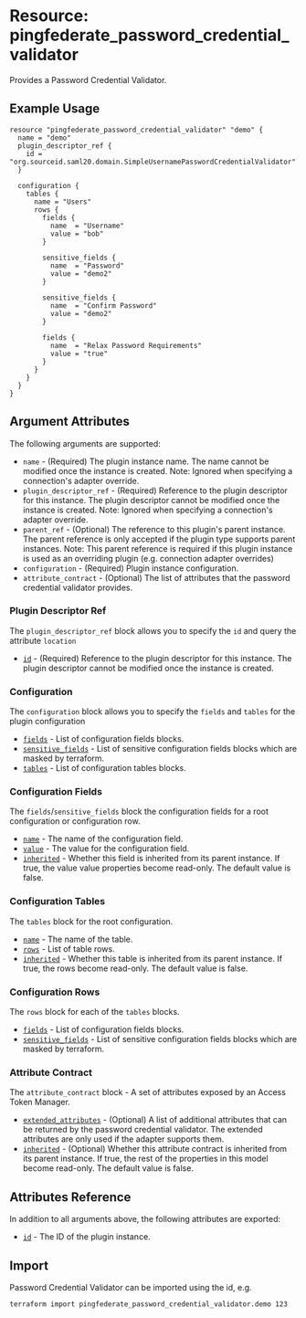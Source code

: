 # Resource: pingfederate_password_credential_validator

Provides a Password Credential Validator.

## Example Usage
```hcl
resource "pingfederate_password_credential_validator" "demo" {
  name = "demo"
  plugin_descriptor_ref {
    id = "org.sourceid.saml20.domain.SimpleUsernamePasswordCredentialValidator"
  }

  configuration {
    tables {
      name = "Users"
      rows {
        fields {
          name  = "Username"
          value = "bob"
        }

        sensitive_fields {
          name  = "Password"
          value = "demo2"
        }

        sensitive_fields {
          name  = "Confirm Password"
          value = "demo2"
        }

        fields {
          name  = "Relax Password Requirements"
          value = "true"
        }
      }
    }
  }
}
```

## Argument Attributes

The following arguments are supported:

- `name` - (Required) The plugin instance name. The name cannot be modified once the instance is created. Note: Ignored when specifying a connection's adapter override.
- `plugin_descriptor_ref` - (Required) Reference to the plugin descriptor for this instance. The plugin descriptor cannot be modified once the instance is created. Note: Ignored when specifying a connection's adapter override.
- `parent_ref` - (Optional) The reference to this plugin's parent instance. The parent reference is only accepted if the plugin type supports parent instances. Note: This parent reference is required if this plugin instance is used as an overriding plugin (e.g. connection adapter overrides)
- `configuration` - (Required) Plugin instance configuration.
- `attribute_contract` - (Optional) The list of attributes that the password credential validator provides.

### Plugin Descriptor Ref

The `plugin_descriptor_ref` block allows you to specify the `id` and query the attribute `location`

- [`id`](#plugin_descriptor_ref-id) - (Required) Reference to the plugin descriptor for this instance. The plugin descriptor cannot be modified once the instance is created.

### Configuration

The `configuration` block allows you to specify the `fields` and `tables` for the plugin configuration

- [`fields`](#configuration-field) - List of configuration fields blocks.
- [`sensitive_fields`](#configuration-sensitive_fields) - List of sensitive configuration fields blocks which are masked by terraform.
- [`tables`](#configuration-tables) - List of configuration tables blocks.

### Configuration Fields

The `fields`/`sensitive_fields` block the configuration fields for a root configuration or configuration row.

- [`name`](#configuration_field-name) - The name of the configuration field.
- [`value`](#configuration_field-value) - The value for the configuration field.
- [`inherited`](#configuration_field-inherited) - Whether this field is inherited from its parent instance. If true, the value value properties become read-only. The default value is false.

### Configuration Tables

The `tables` block for the root configuration.

- [`name`](#configuration_table-name) - The name of the table.
- [`rows`](#configuration_table-rows) - List of table rows.
- [`inherited`](#configuration_table-inherited) - Whether this table is inherited from its parent instance. If true, the rows become read-only. The default value is false.

### Configuration Rows

The `rows` block for each of the `tables` blocks.

- [`fields`](#configuration-field) - List of configuration fields blocks.
- [`sensitive_fields`](#configuration-sensitive_fields) - List of sensitive configuration fields blocks which are masked by terraform.


### Attribute Contract

The `attribute_contract` block - A set of attributes exposed by an Access Token Manager.

- [`extended_attributes`](#extended_attributes) - (Optional) A list of additional attributes that can be returned by the password credential validator. The extended attributes are only used if the adapter supports them.
- [`inherited`](#inherited) - (Optional) Whether this attribute contract is inherited from its parent instance. If true, the rest of the properties in this model become read-only. The default value is false.

## Attributes Reference

In addition to all arguments above, the following attributes are exported:

- [`id`](#id) - The ID of the plugin instance.

## Import

Password Credential Validator can be imported using the id, e.g.

```
terraform import pingfederate_password_credential_validator.demo 123
```
